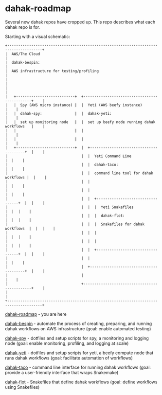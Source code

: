 # dahak-roadmap

Several new dahak repos have cropped up. This repo describes what each dahak repo is for.

Starting with a visual schematic:

```
+--------------------------------------------------------------------------------------+
|  AWS/The Cloud                                                                       |
|  dahak-bespin:                                                                       |
|  AWS infrastructure for testing/profiling                                            |
|                                                                                      |
|                                                                                      |
|   +---------------------------+  +----------------------------------------------+    |
|   |  Spy (AWS micro instance) |  |  Yeti (AWS beefy instance)                   |    |
|   |  dahak-spy:               |  |  dahak-yeti:                                 |    |
|   |  set up monitoring node   |  |  set up beefy node running dahak workflows   |    |
|   |                           |  |                                              |    |
|   |                           |  |                                              |    |
|   +---------------------------+  |  +----------------------------------------+  |    |
|                                  |  |  Yeti Command Line                     |  |    |
|                                  |  |  dahak-taco:                           |  |    |
|                                  |  |  command line tool for dahak workflows |  |    |
|                                  |  |                                        |  |    |
|                                  |  |                                        |  |    |
|                                  |  |  +----------------------------------+  |  |    |
|                                  |  |  |  Yeti Snakefiles                 |  |  |    |
|                                  |  |  |  dahak-flot:                     |  |  |    |
|                                  |  |  |  Snakefiles for dahak workflows  |  |  |    |
|                                  |  |  |                                  |  |  |    |
|                                  |  |  |                                  |  |  |    |
|                                  |  |  +----------------------------------+  |  |    |
|                                  |  |                                        |  |    |
|                                  |  +----------------------------------------+  |    |
|                                  |                                              |    |
|                                  +----------------------------------------------+    |
|                                                                                      |
+--------------------------------------------------------------------------------------+
```

[dahak-roadmap](https://github.com/charlesreid1/dahak-roadmap) - you are here

[dahak-bespin](https://github.com/charlesreid1/dahak-bespin) - automate the process of creating, preparing, and running dahak workflows on AWS infrastructure (goal: enable automated testing)

[dahak-spy](https://github.com/charlesreid1/dahak-spy) - dotfiles and setup scripts for spy, a monitoring and logging node (goal: enable monitoring, profiling, and logging at scale)

[dahak-yeti](https://github.com/charlesreid1/dahak-yeti) - dotfiles and setup scripts for yeti, a beefy compute node that runs dahak workflows (goal: facilitate automation of workflows)

[dahak-taco](https://github.com/charlesreid1/dahak-taco) - command line interface for running dahak workflows (goal: provide a user-friendly interface that wraps Snakemake)

[dahak-flot](https://github.com/charlesreid1/dahak-flot) - Snakefiles that define dahak workflows (goal: define workflows using Snakefiles)
